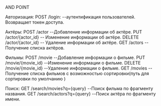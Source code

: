 AND POINT

Авторизация:
POST /login: --аутентификация пользователей. Возвращает токен доступа.

Актёры:
POST /actor --Добавление информации об актёре.
PUT /actor/{actor_id} -- Изменение информации об актёре.
DELETE /actor/{actor_id} -- Удаление информации об актёре.
GET /actors -- Получение списка актёров.

Фильмы:
POST /movie --Добавление информации о фильме.
PUT /movie/{movie_id} --Изменение информации о фильме.
DELETE /movie/{movie_id} --Удаление информации о фильме.
GET /movies --Получение списка фильмов с возможностью сортировки(путь для сортировки по умолчанию )

Поиск:
GET /search/movies?q={query} --Поиск фильма по фрагменту названия.
GET /search/actors?q={query} --Поиск актёра по фрагменту имени.